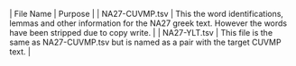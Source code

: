| File Name | Purpose |
| NA27-CUVMP.tsv | This the word identifications, lemmas and other information for the NA27 greek text.  However the words have been stripped due to copy write. |
| NA27-YLT.tsv | This file is the same as NA27-CUVMP.tsv but is named as a pair with the target CUVMP text. |
